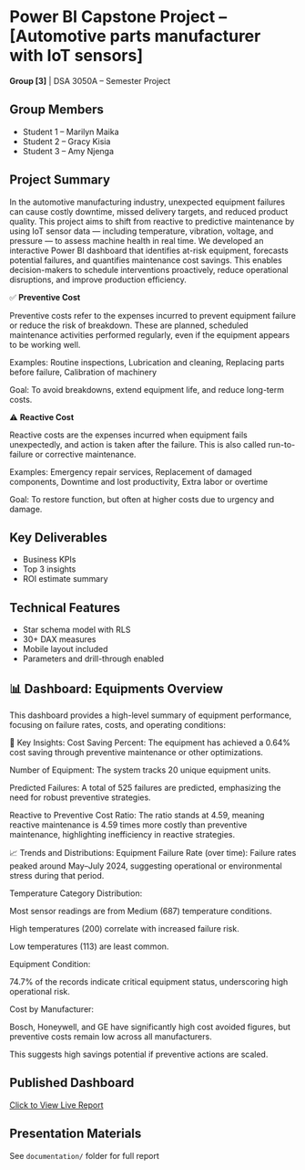 # Power BI Capstone Project – [Automotive parts manufacturer with IoT sensors]
**Group [3]** | DSA 3050A – Semester Project
## Group Members
- Student 1 – Marilyn Maika
- Student 2 – Gracy Kisia
- Student 3 – Amy Njenga
## Project Summary
In the automotive manufacturing industry, unexpected equipment failures can cause costly downtime, missed delivery targets, and reduced product quality. This project aims to shift from reactive to predictive maintenance by using IoT sensor data — including temperature, vibration, voltage, and pressure — to assess machine health in real time. We developed an interactive Power BI dashboard that identifies at-risk equipment, forecasts potential failures, and quantifies maintenance cost savings. This enables decision-makers to schedule interventions proactively, reduce operational disruptions, and improve production efficiency.


✅ **Preventive Cost**

Preventive costs refer to the expenses incurred to prevent equipment failure or reduce the risk of breakdown. These are planned, scheduled maintenance activities performed regularly, even if the equipment appears to be working well.

Examples:
Routine inspections, Lubrication and cleaning, Replacing parts before failure, Calibration of machinery

Goal: To avoid breakdowns, extend equipment life, and reduce long-term costs.

⚠️ **Reactive Cost**

Reactive costs are the expenses incurred when equipment fails unexpectedly, and action is taken after the failure. This is also called run-to-failure or corrective maintenance.

Examples: Emergency repair services, Replacement of damaged components, Downtime and lost productivity, Extra labor or overtime


Goal: To restore function, but often at higher costs due to urgency and damage.
## Key Deliverables
- Business KPIs
- Top 3 insights
- ROI estimate summary
## Technical Features
- Star schema model with RLS
- 30+ DAX measures
- Mobile layout included
- Parameters and drill-through enabled

## 📊 Dashboard: Equipments Overview

This dashboard provides a high-level summary of equipment performance, focusing on failure rates, costs, and operating conditions:

🔹 Key Insights:
Cost Saving Percent: The equipment has achieved a 0.64% cost saving through preventive maintenance or other optimizations.

Number of Equipment: The system tracks 20 unique equipment units.

Predicted Failures: A total of 525 failures are predicted, emphasizing the need for robust preventive strategies.

Reactive to Preventive Cost Ratio: The ratio stands at 4.59, meaning reactive maintenance is 4.59 times more costly than preventive maintenance, highlighting inefficiency in reactive strategies.

📈 Trends and Distributions:
Equipment Failure Rate (over time): Failure rates peaked around May–July 2024, suggesting operational or environmental stress during that period.

Temperature Category Distribution:

Most sensor readings are from Medium (687) temperature conditions.

High temperatures (200) correlate with increased failure risk.

Low temperatures (113) are least common.

Equipment Condition:

74.7% of the records indicate critical equipment status, underscoring high operational risk.

Cost by Manufacturer:

Bosch, Honeywell, and GE have significantly high cost avoided figures, but preventive costs remain low across all manufacturers.

This suggests high savings potential if preventive actions are scaled.






## Published Dashboard
 [Click to View Live Report](PASTE_PUBLISH_TO_WEB_LINK_HERE)
## Presentation Materials
See `documentation/` folder for full report
